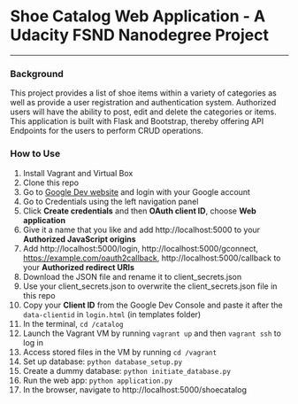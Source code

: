 # Shoe Catalog Web Application - A Udacity FSND Nanodegree Project
---

### Background
This project provides a list of shoe items within a variety of categories as well as provide a user registration and authentication system. Authorized users will have the ability to post, edit and delete the categories or items. This application is built with Flask and Bootstrap, thereby offering API Endpoints for the users to perform CRUD operations.

### How to Use
1. Install Vagrant and Virtual Box
2. Clone this repo
3. Go to [Google Dev website](https://console.developers.google.com) and login with your Google account
4. Go to Credentials using the left navigation panel
5. Click **Create credentials** and then **OAuth client ID**, choose **Web application**
6. Give it a name that you like and add http://localhost:5000 to your **Authorized JavaScript origins**
7. Add http://localhost:5000/login, http://localhost:5000/gconnect, https://example.com/oauth2callback, http://localhost:5000/callback to your **Authorized redirect URIs**
8. Download the JSON file and rename it to client_secrets.json
9. Use your client_secrets.json to overwrite the client_secrets.json file in this repo
10. Copy your **Client ID** from the Google Dev Console and paste it after the `data-clientid` in `login.html` (in templates folder)
11. In the terminal, `cd /catalog`
12. Launch the Vagrant VM by running `vagrant up` and then `vagrant ssh` to log in
13. Access stored files in the VM by running `cd /vagrant`
14. Set up database: `python database_setup.py`
15. Create a dummy database: `python initiate_database.py`
16. Run the web app: `python application.py`
17. In the browser, navigate to http://localhost:5000/shoecatalog
